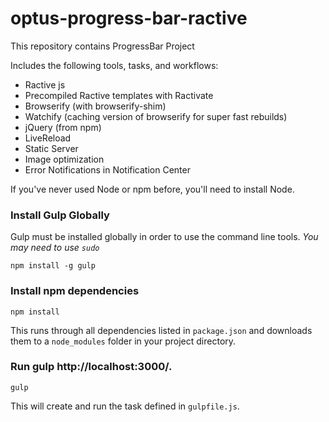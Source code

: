 optus-progress-bar-ractive
==========================

This repository contains ProgressBar Project

Includes the following tools, tasks, and workflows:

- Ractive js
- Precompiled Ractive templates with Ractivate
- Browserify (with browserify-shim)
- Watchify (caching version of browserify for super fast rebuilds)
- jQuery (from npm)
- LiveReload
- Static Server
- Image optimization
- Error Notifications in Notification Center

If you've never used Node or npm before, you'll need to install Node.

### Install Gulp Globally
Gulp must be installed globally in order to use the command line tools. *You may need to use `sudo`*
```
npm install -g gulp
```
### Install npm dependencies
```
npm install
```
This runs through all dependencies listed in `package.json` and downloads them
to a `node_modules` folder in your project directory.

### Run gulp http://localhost:3000/.
```
gulp
```

This will create and run the task defined in `gulpfile.js`.

